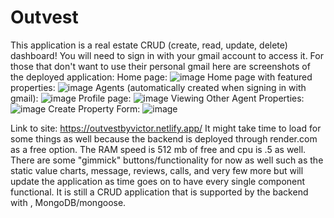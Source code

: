 # Outvest
This application is a real estate CRUD (create, read, update, delete) dashboard! You will need to sign in with your gmail account to access it.
For those that don't want to use their personal gmail here are screenshots of the deployed application:
Home page: ![image](https://user-images.githubusercontent.com/43259651/226533450-7bd7756d-d392-464a-a10d-24bacd111871.png)
Home page with featured properties: ![image](https://user-images.githubusercontent.com/43259651/226533514-e41f0275-7ad3-42f2-8cb0-db6e0649cbc2.png)
Agents (automatically created when signing in with gmail): ![image](https://user-images.githubusercontent.com/43259651/226533610-5d67b678-11da-43f0-979e-425df81c96ea.png)
Profile page: ![image](https://user-images.githubusercontent.com/43259651/226533683-aa0426e0-2a60-4a4f-b49e-76befe971530.png)
Viewing Other Agent Properties: ![image](https://user-images.githubusercontent.com/43259651/226533780-db70263d-715d-479d-b0b7-b728bbeacc6e.png)
Create Property Form: ![image](https://user-images.githubusercontent.com/43259651/226534030-4d0206ab-a932-4977-9d8a-b8ada8e4c093.png)

Link to site: https://outvestbyvictor.netlify.app/
It might take time to load for some things as well because the backend is deployed through render.com as a free option. The RAM speed is 512 mb of free and cpu is .5 as well.
There are some "gimmick" buttons/functionality for now as well such as the static value charts,
message, reviews, calls, and very few more but will update the application as time goes on to have every single
component functional. It is still a CRUD application that is supported by the backend with , MongoDB/mongoose. 
